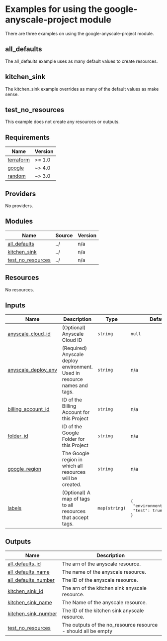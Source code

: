 # Examples for using the google-anyscale-project module

There are three examples on using the google-anyscale-project module.

## all_defaults
The all_defaults example uses as many default values to create resources.

## kitchen_sink
The kitchen_sink example overrides as many of the default values as make sense.

## test_no_resources

This example does not create any resources or outputs.

<!-- BEGINNING OF PRE-COMMIT-TERRAFORM DOCS HOOK -->
## Requirements

| Name | Version |
|------|---------|
| <a name="requirement_terraform"></a> [terraform](#requirement\_terraform) | >= 1.0 |
| <a name="requirement_google"></a> [google](#requirement\_google) | ~> 4.0 |
| <a name="requirement_random"></a> [random](#requirement\_random) | ~> 3.0 |

## Providers

No providers.

## Modules

| Name | Source | Version |
|------|--------|---------|
| <a name="module_all_defaults"></a> [all\_defaults](#module\_all\_defaults) | ../ | n/a |
| <a name="module_kitchen_sink"></a> [kitchen\_sink](#module\_kitchen\_sink) | ../ | n/a |
| <a name="module_test_no_resources"></a> [test\_no\_resources](#module\_test\_no\_resources) | ../ | n/a |

## Resources

No resources.

## Inputs

| Name | Description | Type | Default | Required |
|------|-------------|------|---------|:--------:|
| <a name="input_anyscale_cloud_id"></a> [anyscale\_cloud\_id](#input\_anyscale\_cloud\_id) | (Optional) Anyscale Cloud ID | `string` | `null` | no |
| <a name="input_anyscale_deploy_env"></a> [anyscale\_deploy\_env](#input\_anyscale\_deploy\_env) | (Required) Anyscale deploy environment. Used in resource names and tags. | `string` | n/a | yes |
| <a name="input_billing_account_id"></a> [billing\_account\_id](#input\_billing\_account\_id) | ID of the Billing Account for this Project | `string` | n/a | yes |
| <a name="input_folder_id"></a> [folder\_id](#input\_folder\_id) | ID of the Google Folder for this Project | `string` | n/a | yes |
| <a name="input_google_region"></a> [google\_region](#input\_google\_region) | The Google region in which all resources will be created. | `string` | n/a | yes |
| <a name="input_labels"></a> [labels](#input\_labels) | (Optional) A map of tags to all resources that accept tags. | `map(string)` | <pre>{<br>  "environment": "test",<br>  "test": true<br>}</pre> | no |

## Outputs

| Name | Description |
|------|-------------|
| <a name="output_all_defaults_id"></a> [all\_defaults\_id](#output\_all\_defaults\_id) | The arn of the anyscale resource. |
| <a name="output_all_defaults_name"></a> [all\_defaults\_name](#output\_all\_defaults\_name) | The name of the anyscale resource. |
| <a name="output_all_defaults_number"></a> [all\_defaults\_number](#output\_all\_defaults\_number) | The ID of the anyscale resource. |
| <a name="output_kitchen_sink_id"></a> [kitchen\_sink\_id](#output\_kitchen\_sink\_id) | The arn of the kitchen sink anyscale resource. |
| <a name="output_kitchen_sink_name"></a> [kitchen\_sink\_name](#output\_kitchen\_sink\_name) | The Name of the anyscale resource. |
| <a name="output_kitchen_sink_number"></a> [kitchen\_sink\_number](#output\_kitchen\_sink\_number) | The ID of the kitchen sink anyscale resource. |
| <a name="output_test_no_resources"></a> [test\_no\_resources](#output\_test\_no\_resources) | The outputs of the no\_resource resource - should all be empty |
<!-- END OF PRE-COMMIT-TERRAFORM DOCS HOOK -->

<!-- References -->
[Terraform]: https://www.terraform.io
[Issues]: https://github.com/anyscale/sa-terraform-google-cloudfoundation-modules/issues
[badge-build]: https://github.com/anyscale/sa-terraform-google-cloudfoundation-modules/workflows/CI/CD%20Pipeline/badge.svg
[badge-terraform]: https://img.shields.io/badge/terraform-1.x%20-623CE4.svg?logo=terraform
[badge-tf-google]: https://img.shields.io/badge/GCP-4.+-F8991D.svg?logo=terraform
[build-status]: https://github.com/anyscale/sa-terraform-google-cloudfoundation-modules/actions
